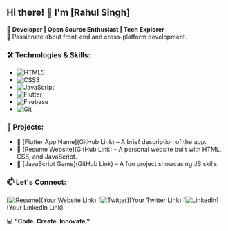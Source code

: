 ## Hi there! 👋 I'm [Rahul Singh]

🚀 **Developer | Open Source Enthusiast | Tech Explorer**  
🌟 Passionate about front-end and cross-platform development.

### 🛠️ Technologies & Skills:
- ![HTML5](https://img.shields.io/badge/HTML5-E34F26?style=for-the-badge&logo=html5&logoColor=white)
- ![CSS3](https://img.shields.io/badge/CSS3-1572B6?style=for-the-badge&logo=css3&logoColor=white)
- ![JavaScript](https://img.shields.io/badge/JavaScript-F7DF1E?style=for-the-badge&logo=javascript&logoColor=black)
- ![Flutter](https://img.shields.io/badge/Flutter-02569B?style=for-the-badge&logo=flutter&logoColor=white)
- ![Firebase](https://img.shields.io/badge/Firebase-FFCA28?style=for-the-badge&logo=firebase&logoColor=black)
- ![Git](https://img.shields.io/badge/Git-F05032?style=for-the-badge&logo=git&logoColor=white)

### 📌 Projects:
- 🔹 [Flutter App Name](GitHub Link) – A brief description of the app.
- 🔹 [Resume Website](GitHub Link) – A personal website built with HTML, CSS, and JavaScript.
- 🔹 [JavaScript Game](GitHub Link) – A fun project showcasing JS skills.

### 📫 Let's Connect:
[![Resume](https://rahul-tawny.vercel.app/)](Your Website Link)
[![Twitter](https://img.shields.io/badge/Twitter-1DA1F2?style=for-the-badge&logo=twitter&logoColor=white)](Your Twitter Link)
[![LinkedIn](https://img.shields.io/badge/LinkedIn-0077B5?style=for-the-badge&logo=linkedin&logoColor=white)](Your LinkedIn Link)

💻 **"Code. Create. Innovate."**
